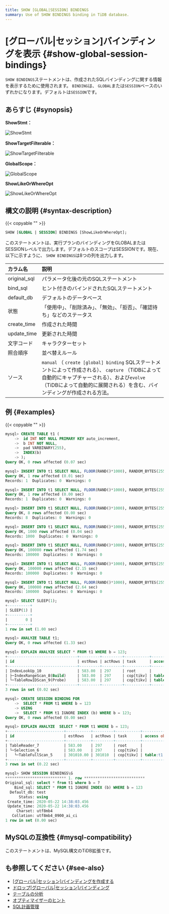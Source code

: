 ```yaml
---
title: SHOW [GLOBAL|SESSION] BINDINGS
summary: Use of SHOW BINDINGS binding in TiDB database.
---
```


# [グローバル|セッション]バインディングを表示 {#show-global-session-bindings}

`SHOW BINDINGS`ステートメントは、作成されたSQLバインディングに関する情報を表示するために使用されます。 `BINDING`は、 `GLOBAL`または`SESSION`ベースのいずれかになります。デフォルトは`SESSION`です。

## あらすじ {#synopsis}

**ShowStmt：**

![ShowStmt](/media/sqlgram/ShowStmt.png)

**ShowTargetFilterable：**

![ShowTargetFilterable](/media/sqlgram/ShowTargetFilterable.png)

**GlobalScope：**

![GlobalScope](/media/sqlgram/GlobalScope.png)

**ShowLikeOrWhereOpt**

![ShowLikeOrWhereOpt](/media/sqlgram/ShowLikeOrWhereOpt.png)

## 構文の説明 {#syntax-description}

{{< copyable "" >}}

```sql
SHOW [GLOBAL | SESSION] BINDINGS [ShowLikeOrWhereOpt];
```

このステートメントは、実行プランのバインディングをGLOBALまたはSESSIONレベルで出力します。デフォルトのスコープはSESSIONです。現在、以下に示すように、 `SHOW BINDINGS`は8つの列を出力します。

| カラム名         | 説明                                                                                                                                               |
| :----------- | :----------------------------------------------------------------------------------------------------------------------------------------------- |
| original_sql | パラメータ化後の元のSQLステートメント                                                                                                                             |
| bind_sql     | ヒント付きのバインドされたSQLステートメント                                                                                                                          |
| default_db   | デフォルトのデータベース                                                                                                                                     |
| 状態           | 「使用中」、「削除済み」、「無効」、「拒否」、「確認待ち」などのステータス                                                                                                            |
| create_time  | 作成された時間                                                                                                                                          |
| update_time  | 更新された時間                                                                                                                                          |
| 文字コード        | キャラクターセット                                                                                                                                        |
| 照合順序         | 並べ替えルール                                                                                                                                          |
| ソース          | `manual` （ `create [global] binding` SQLステートメントによって作成される）、 `capture` （TiDBによって自動的にキャプチャーされる）、および`evolve` （TiDBによって自動的に展開される）を含む、バインディングが作成される方法。 |

## 例 {#examples}

{{< copyable "" >}}

```sql
mysql> CREATE TABLE t1 (
    ->  id INT NOT NULL PRIMARY KEY auto_increment,
    ->  b INT NOT NULL,
    ->  pad VARBINARY(255),
    ->  INDEX(b)
    -> );
Query OK, 0 rows affected (0.07 sec)

mysql> INSERT INTO t1 SELECT NULL, FLOOR(RAND()*1000), RANDOM_BYTES(255) FROM dual;
Query OK, 1 row affected (0.01 sec)
Records: 1  Duplicates: 0  Warnings: 0

mysql> INSERT INTO t1 SELECT NULL, FLOOR(RAND()*1000), RANDOM_BYTES(255) FROM t1 a JOIN t1 b JOIN t1 c LIMIT 100000;
Query OK, 1 row affected (0.00 sec)
Records: 1  Duplicates: 0  Warnings: 0

mysql> INSERT INTO t1 SELECT NULL, FLOOR(RAND()*1000), RANDOM_BYTES(255) FROM t1 a JOIN t1 b JOIN t1 c LIMIT 100000;
Query OK, 8 rows affected (0.00 sec)
Records: 8  Duplicates: 0  Warnings: 0

mysql> INSERT INTO t1 SELECT NULL, FLOOR(RAND()*1000), RANDOM_BYTES(255) FROM t1 a JOIN t1 b JOIN t1 c LIMIT 100000;
Query OK, 1000 rows affected (0.04 sec)
Records: 1000  Duplicates: 0  Warnings: 0

mysql> INSERT INTO t1 SELECT NULL, FLOOR(RAND()*1000), RANDOM_BYTES(255) FROM t1 a JOIN t1 b JOIN t1 c LIMIT 100000;
Query OK, 100000 rows affected (1.74 sec)
Records: 100000  Duplicates: 0  Warnings: 0

mysql> INSERT INTO t1 SELECT NULL, FLOOR(RAND()*1000), RANDOM_BYTES(255) FROM t1 a JOIN t1 b JOIN t1 c LIMIT 100000;
Query OK, 100000 rows affected (2.15 sec)
Records: 100000  Duplicates: 0  Warnings: 0

mysql> INSERT INTO t1 SELECT NULL, FLOOR(RAND()*1000), RANDOM_BYTES(255) FROM t1 a JOIN t1 b JOIN t1 c LIMIT 100000;
Query OK, 100000 rows affected (2.64 sec)
Records: 100000  Duplicates: 0  Warnings: 0

mysql> SELECT SLEEP(1);
+----------+
| SLEEP(1) |
+----------+
|        0 |
+----------+
1 row in set (1.00 sec)

mysql> ANALYZE TABLE t1;
Query OK, 0 rows affected (1.33 sec)

mysql> EXPLAIN ANALYZE SELECT * FROM t1 WHERE b = 123;
+-------------------------------+---------+---------+-----------+----------------------+---------------------------------------------------------------------------+-----------------------------------+----------------+------+
| id                            | estRows | actRows | task      | access object        | execution info                                                            | operator info                     | memory         | disk |
+-------------------------------+---------+---------+-----------+----------------------+---------------------------------------------------------------------------+-----------------------------------+----------------+------+
| IndexLookUp_10                | 583.00  | 297     | root      |                      | time:10.545072ms, loops:2, rpc num: 1, rpc time:398.359µs, proc keys:297  |                                   | 109.1484375 KB | N/A  |
| ├─IndexRangeScan_8(Build)     | 583.00  | 297     | cop[tikv] | table:t1, index:b(b) | time:0s, loops:4                                                          | range:[123,123], keep order:false | N/A            | N/A  |
| └─TableRowIDScan_9(Probe)     | 583.00  | 297     | cop[tikv] | table:t1             | time:12ms, loops:4                                                        | keep order:false                  | N/A            | N/A  |
+-------------------------------+---------+---------+-----------+----------------------+---------------------------------------------------------------------------+-----------------------------------+----------------+------+
3 rows in set (0.02 sec)

mysql> CREATE SESSION BINDING FOR
    ->  SELECT * FROM t1 WHERE b = 123
    -> USING
    ->  SELECT * FROM t1 IGNORE INDEX (b) WHERE b = 123;
Query OK, 0 rows affected (0.00 sec)

mysql> EXPLAIN ANALYZE  SELECT * FROM t1 WHERE b = 123;
+-------------------------+-----------+---------+-----------+---------------+--------------------------------------------------------------------------------+--------------------+---------------+------+
| id                      | estRows   | actRows | task      | access object | execution info                                                                 | operator info      | memory        | disk |
+-------------------------+-----------+---------+-----------+---------------+--------------------------------------------------------------------------------+--------------------+---------------+------+
| TableReader_7           | 583.00    | 297     | root      |               | time:222.32506ms, loops:2, rpc num: 1, rpc time:222.078952ms, proc keys:301010 | data:Selection_6   | 88.6640625 KB | N/A  |
| └─Selection_6           | 583.00    | 297     | cop[tikv] |               | time:224ms, loops:298                                                          | eq(test.t1.b, 123) | N/A           | N/A  |
|   └─TableFullScan_5     | 301010.00 | 301010  | cop[tikv] | table:t1      | time:220ms, loops:298                                                          | keep order:false   | N/A           | N/A  |
+-------------------------+-----------+---------+-----------+---------------+--------------------------------------------------------------------------------+--------------------+---------------+------+
3 rows in set (0.22 sec)

mysql> SHOW SESSION BINDINGS\G
*************************** 1. row ***************************
Original_sql: select * from t1 where b = ?
    Bind_sql: SELECT * FROM t1 IGNORE INDEX (b) WHERE b = 123
  Default_db: test
      Status: using
 Create_time: 2020-05-22 14:38:03.456
 Update_time: 2020-05-22 14:38:03.456
     Charset: utf8mb4
   Collation: utf8mb4_0900_ai_ci
1 row in set (0.00 sec)
```

## MySQLの互換性 {#mysql-compatibility}

このステートメントは、MySQL構文のTiDB拡張です。

## も参照してください {#see-also}

-   [[グローバル|セッション]バインディングを作成する](/sql-statements/sql-statement-create-binding.md)
-   [ドロップ[グローバル|セッション]バインディング](/sql-statements/sql-statement-drop-binding.md)
-   [テーブルの分析](/sql-statements/sql-statement-analyze-table.md)
-   [オプティマイザーのヒント](/optimizer-hints.md)
-   [SQL計画管理](/sql-plan-management.md)
